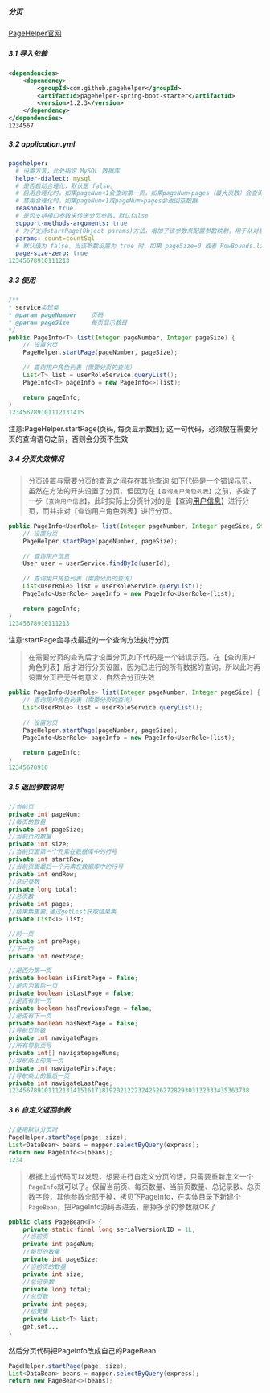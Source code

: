 ##### 分页

[PageHelper官网](https://pagehelper.github.io/docs/howtouse/)

##### 3.1 导入依赖

```xml
<dependencies>
    <dependency>
        <groupId>com.github.pagehelper</groupId>
        <artifactId>pagehelper-spring-boot-starter</artifactId>
        <version>1.2.3</version>
    </dependency>
</dependencies>
1234567
```

##### 3.2 application.yml

```yml
pagehelper:
  # 设置方言，此处指定 MySQL 数据库
  helper-dialect: mysql
  # 是否启动合理化，默认是 false。
  # 启用合理化时，如果pageNum<1会查询第一页，如果pageNum>pages（最大页数）会查询最后一页。
  # 禁用合理化时，如果pageNum<1或pageNum>pages会返回空数据
  reasonable: true
  # 是否支持接口参数来传递分页参数，默认false
  support-methods-arguments: true
  # 为了支持startPage(Object params)方法，增加了该参数来配置参数映射，用于从对象中根据属性名取值
  params: count=countSql
  # 默认值为 false，当该参数设置为 true 时，如果 pageSize=0 或者 RowBounds.limit = 0 就会查询出全部的结果（相当于没有执行分页查询，但是返回结果仍然是 Page 类型）
  page-size-zero: true
12345678910111213
```

##### 3.3 使用

```java
/**
* service实现类
* @param pageNumber    页码
* @param pageSize      每页显示数目
*/
public PageInfo<T> list(Integer pageNumber, Integer pageSize) { 
    // 设置分页
    PageHelper.startPage(pageNumber, pageSize);
 
    // 查询用户角色列表（需要分页的查询）
    List<T> list = userRoleService.queryList();
    PageInfo<T> pageInfo = new PageInfo<>(list);
 
    return pageInfo;
)
123456789101112131415
```

注意:PageHelper.startPage(页码, 每页显示数目); 这一句代码，必须放在需要分页的查询语句之前，否则会分页不生效

##### 3.4 分页失效情况

> 分页设置与需要分页的查询之间存在其他查询,如下代码是一个错误示范，虽然在方法的开头设置了分页，但因为在`【查询用户角色列表】`之前，多查了一步`【查询用户信息】`，此时实际上分页针对的是【查询[用户信息](https://so.csdn.net/so/search?q=用户信息&spm=1001.2101.3001.7020)】进行分页，而并非对【查询用户角色列表】进行分页。

```java
public PageInfo<UserRole> list(Integer pageNumber, Integer pageSize, String userId) {
    // 设置分页
    PageHelper.startPage(pageNumber, pageSize);
 
    // 查询用户信息
    User user = userService.findById(userId);
 
    // 查询用户角色列表（需要分页的查询）
    List<UserRole> list = userRoleService.queryList();
    PageInfo<UserRole> pageInfo = new PageInfo<UserRole>(list);
 
    return pageInfo;
)
12345678910111213
```

注意:startPage会寻找最近的一个查询方法执行分页

> 在需要分页的查询后才设置分页,如下代码是一个错误示范，在【查询用户角色列表】后才进行分页设置，因为已进行的所有数据的查询，所以此时再设置分页已无任何意义，自然会分页失效

```java
public PageInfo<UserRole> list(Integer pageNumber, Integer pageSize) {
    // 查询用户角色列表（需要分页的查询）
    List<UserRole> list = userRoleService.queryList();
 
    // 设置分页
    PageHelper.startPage(pageNumber, pageSize);
    PageInfo<UserRole> pageInfo = new PageInfo<UserRole>(list);
 
    return pageInfo;
)
12345678910
```

##### 3.5 返回参数说明

```java
//当前页
private int pageNum;
//每页的数量
private int pageSize;
//当前页的数量
private int size;
//当前页面第一个元素在数据库中的行号
private int startRow;
//当前页面最后一个元素在数据库中的行号
private int endRow;
//总记录数
private long total;
//总页数
private int pages;
//结果集重要,通过getList获取结果集
private List<T> list;

//前一页
private int prePage;
//下一页
private int nextPage;

//是否为第一页
private boolean isFirstPage = false;
//是否为最后一页
private boolean isLastPage = false;
//是否有前一页
private boolean hasPreviousPage = false;
//是否有下一页
private boolean hasNextPage = false;
//导航页码数
private int navigatePages;
//所有导航页号
private int[] navigatepageNums;
//导航条上的第一页
private int navigateFirstPage;
//导航条上的最后一页
private int navigateLastPage;
1234567891011121314151617181920212223242526272829303132333435363738
```

##### 3.6 自定义返回参数

```java
//使用默认分页时
PageHelper.startPage(page, size);
List<DataBean> beans = mapper.selectByQuery(express);
return new PageInfo<>(beans);
1234
```

> 根据上述代码可以发现，想要进行自定义分页的话，只需要重新定义一个`PageInfo`就可以了。保留当前页、每页数量、当前页数量、总记录数、总页数字段，其他参数全部干掉，拷贝下PageInfo，在实体目录下新建个`PageBean`，把PageInfo源码丢进去，删掉多余的参数就OK了

```java
public class PageBean<T> {
    private static final long serialVersionUID = 1L;
    //当前页
    private int pageNum;
    //每页的数量
    private int pageSize;
    //当前页的数量
    private int size;
    //总记录数
    private long total;
    //总页数
    private int pages;
    //结果集
    private List<T> list;
    get,set...
}
```

然后分页代码把PageInfo改成自己的PageBean

```java
PageHelper.startPage(page, size);
List<DataBean> beans = mapper.selectByQuery(express);
return new PageBean<>(beans);
```